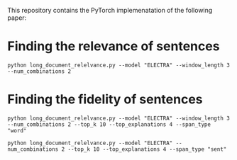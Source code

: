 This repository contains the PyTorch implemenatation of the following paper:

# Finding the relevance of sentences

```shell
python long_document_relelvance.py --model "ELECTRA" --window_length 3 --num_combinations 2

```
# Finding the fidelity of sentences


```shell
python long_document_relelvance.py --model "ELECTRA" --window_length 3 --num_combinations 2 --top_k 10 --top_explanations 4 --span_type "word"

```

```shell
python long_document_relelvance.py --model "ELECTRA" --num_combinations 2 --top_k 10 --top_explanations 4 --span_type "sent"

```
